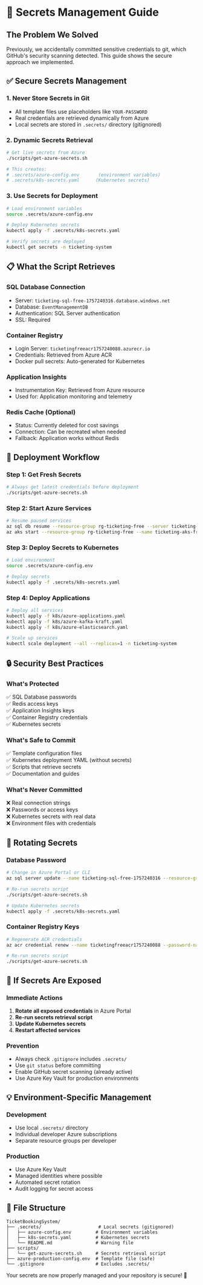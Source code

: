 # 🔐 Secrets Management Guide

## **The Problem We Solved**

Previously, we accidentally committed sensitive credentials to git, which GitHub's security scanning detected. This guide shows the secure approach we implemented.

## **✅ Secure Secrets Management**

### **1. Never Store Secrets in Git**
- All template files use placeholders like `YOUR-PASSWORD`
- Real credentials are retrieved dynamically from Azure
- Local secrets are stored in `.secrets/` directory (gitignored)

### **2. Dynamic Secrets Retrieval**
```bash
# Get live secrets from Azure
./scripts/get-azure-secrets.sh

# This creates:
# .secrets/azure-config.env       (environment variables)
# .secrets/k8s-secrets.yaml      (Kubernetes secrets)
```

### **3. Use Secrets for Deployment**
```bash
# Load environment variables
source .secrets/azure-config.env

# Deploy Kubernetes secrets
kubectl apply -f .secrets/k8s-secrets.yaml

# Verify secrets are deployed
kubectl get secrets -n ticketing-system
```

## **📋 What the Script Retrieves**

### **SQL Database Connection**
- Server: `ticketing-sql-free-1757240316.database.windows.net`
- Database: `EventManagementDB`
- Authentication: SQL Server authentication
- SSL: Required

### **Container Registry**
- Login Server: `ticketingfreeacr1757240088.azurecr.io`
- Credentials: Retrieved from Azure ACR
- Docker pull secrets: Auto-generated for Kubernetes

### **Application Insights**
- Instrumentation Key: Retrieved from Azure resource
- Used for: Application monitoring and telemetry

### **Redis Cache** (Optional)
- Status: Currently deleted for cost savings
- Connection: Can be recreated when needed
- Fallback: Application works without Redis

## **🚀 Deployment Workflow**

### **Step 1: Get Fresh Secrets**
```bash
# Always get latest credentials before deployment
./scripts/get-azure-secrets.sh
```

### **Step 2: Start Azure Services**
```bash
# Resume paused services
az sql db resume --resource-group rg-ticketing-free --server ticketing-sql-free-1757240316 --name EventManagementDB
az aks start --resource-group rg-ticketing-free --name ticketing-aks-free
```

### **Step 3: Deploy Secrets to Kubernetes**
```bash
# Load environment
source .secrets/azure-config.env

# Deploy secrets
kubectl apply -f .secrets/k8s-secrets.yaml
```

### **Step 4: Deploy Applications**
```bash
# Deploy all services
kubectl apply -f k8s/azure-applications.yaml
kubectl apply -f k8s/azure-kafka-kraft.yaml
kubectl apply -f k8s/azure-elasticsearch.yaml

# Scale up services
kubectl scale deployment --all --replicas=1 -n ticketing-system
```

## **🔒 Security Best Practices**

### **What's Protected**
✅ SQL Database passwords  
✅ Redis access keys  
✅ Application Insights keys  
✅ Container Registry credentials  
✅ Kubernetes secrets  

### **What's Safe to Commit**
✅ Template configuration files  
✅ Kubernetes deployment YAML (without secrets)  
✅ Scripts that retrieve secrets  
✅ Documentation and guides  

### **What's Never Committed**
❌ Real connection strings  
❌ Passwords or access keys  
❌ Kubernetes secrets with real data  
❌ Environment files with credentials  

## **🔄 Rotating Secrets**

### **Database Password**
```bash
# Change in Azure Portal or CLI
az sql server update --name ticketing-sql-free-1757240316 --resource-group rg-ticketing-free --admin-password "NewPassword123!"

# Re-run secrets script
./scripts/get-azure-secrets.sh

# Update Kubernetes secrets
kubectl apply -f .secrets/k8s-secrets.yaml
```

### **Container Registry Keys**
```bash
# Regenerate ACR credentials
az acr credential renew --name ticketingfreeacr1757240088 --password-name password

# Re-run secrets script
./scripts/get-azure-secrets.sh
```

## **🚨 If Secrets Are Exposed**

### **Immediate Actions**
1. **Rotate all exposed credentials** in Azure Portal
2. **Re-run secrets retrieval script**
3. **Update Kubernetes secrets**
4. **Restart affected services**

### **Prevention**
- Always check `.gitignore` includes `.secrets/`
- Use `git status` before committing
- Enable GitHub secret scanning (already active)
- Use Azure Key Vault for production environments

## **💡 Environment-Specific Management**

### **Development**
- Use local `.secrets/` directory
- Individual developer Azure subscriptions
- Separate resource groups per developer

### **Production**
- Use Azure Key Vault
- Managed identities where possible
- Automated secret rotation
- Audit logging for secret access

## **📁 File Structure**
```
TicketBookingSystem/
├── .secrets/                     # Local secrets (gitignored)
│   ├── azure-config.env         # Environment variables
│   ├── k8s-secrets.yaml         # Kubernetes secrets
│   └── README.md                # Warning file
├── scripts/
│   └── get-azure-secrets.sh     # Secrets retrieval script
├── azure-production-config.env  # Template file (safe)
└── .gitignore                   # Excludes .secrets/
```

Your secrets are now properly managed and your repository is secure! 🔐